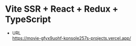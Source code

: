 # Vite SSR + React + Redux + TypeScript

- URL   
https://movie-gfyx9uohf-konsole257s-projects.vercel.app/
